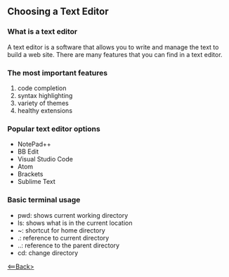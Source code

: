 ## Choosing a Text Editor

### What is a text editor

A text editor is a software that allows you to write and manage the text to build a web site. There are many features that you can find in a text editor.

### The most important features

1. code completion
2. syntax highlighting
3. variety of themes
4. healthy extensions 

### Popular text editor options

* NotePad++
* BB Edit
* Visual Studio Code
* Atom
* Brackets
* Sublime Text

### Basic terminal usage

* pwd: shows current working directory
* ls: shows what is in the current location
* ~: shortcut for home directory
* .: reference to current directory
* ..: reference to the parent directory
* cd: change directory

[<==Back>](README.md)